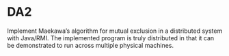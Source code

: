 # DA2
Implement Maekawa’s algorithm for mutual exclusion in a distributed system with Java/RMI. The implemented program is truly distributed in that it can be demonstrated to run across multiple physical machines. 
